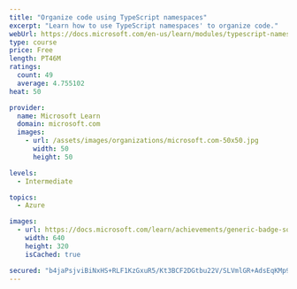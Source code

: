 ```yaml
---
title: "Organize code using TypeScript namespaces"
excerpt: "Learn how to use TypeScript namespaces' to organize code."
webUrl: https://docs.microsoft.com/en-us/learn/modules/typescript-namespaces-organize-code/
type: course
price: Free
length: PT46M
ratings:
  count: 49
  average: 4.755102
heat: 50

provider:
  name: Microsoft Learn
  domain: microsoft.com
  images:
    - url: /assets/images/organizations/microsoft.com-50x50.jpg
      width: 50
      height: 50

levels:
  - Intermediate

topics:
  - Azure

images:
  - url: https://docs.microsoft.com/learn/achievements/generic-badge-social.png
    width: 640
    height: 320
    isCached: true

secured: "b4jaPsjviBiNxHS+RLF1KzGxuR5/Kt3BCF2DGtbu22V/SLVmlGR+AdsEqKMp9rdkqivj0R237LC18/AGUGg/U1iO9Wc5TdqTYRH7Y2Ra3ENMXMyKJOxXkzf2my2I8CxZGQvjwWnXWXOiAmvTI4/tUAbqtqO93ryUYRAad/8FPbxex8UItGxmcJqQqzlMFaWFUk3MAeWDwfdoAO1dQEUPD0iLc3ctBx9tHOpwufFXlL2tcszmg9R8lLU3kFzQnRKsDQIZG1JGVI9/QStDByLLdH9r4DKU9w6k2azgrCmDDZmreQ8aZj021r4zYSAz7hGlJm7J72kgcs2lPjZSFkY59vVLpVf1CYUp05B8rTfFs6YueyvMeYVrROzeXcT6Vl7h9ku1yLia9yJeO8pRseYD2d5tQuCl+Xx/vSeMQy4DTls=;mm2zYws7+lmScBEG+NScCQ=="
---
```


